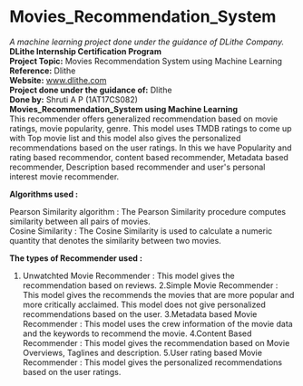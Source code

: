 # Movies_Recommendation_System
<i>A machine learning project done under the guidance of DLithe Company.</i></br>
<b>DLithe Internship Certification Program</b>
</br><b>Project Topic:</b> Movies Recommendation System using Machine Learning</br>
<b>Reference:</b> Dlithe</br>
<b>Website:</b> www.dlithe.com</br>
<b>Project done under the guidance of:</b> Dlithe</br>
<b>Done by:</b> Shruti A P (1AT17CS082)</br>
<b>Movies_Recommendation_System using Machine Learning</b></br>
            This recommender offers generalized recommendation based on movie ratings, movie popularity, genre. This 
 model uses TMDB ratings to come up with Top movie list and this model also gives the personalized recommendations
 based on the user ratings. In this we have Popularity and rating based recommendor, content based recommender,
 Metadata based recommender, Description based recommender and  user's personal interest movie recommender.</br>

<b>Algorithms used :</b></br>

Pearson Similarity algorithm :  The Pearson Similarity procedure computes similarity between all pairs of  movies.</br>
Cosine Similarity :  The Cosine Similarity is used to calculate a numeric quantity that denotes the similarity between two movies.</br>

<b>The types of Recommender used :</b> </br>

1. Unwatchted Movie Recommender : This model gives the recommendation based on reviews.
2.Simple Movie Recommender : This model gives the recommends the movies that are more popular and more critically acclaimed.
                             This model does not give personalized recommendations based on the user.
3.Metadata based  Movie Recommender : This model uses the crew information of the movie data and the keywords to recommend the movie.
4.Content Based Recommender :  This model gives the recommendation based on Movie Overviews, Taglines and description.
5.User rating based Movie Recommender :  This model gives the personalized recommendations based on the user ratings.
